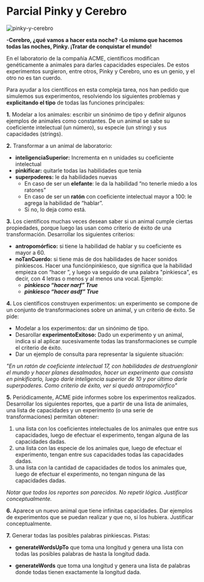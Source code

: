 
# Parcial Pinky y Cerebro

![pinky-y-cerebro](https://user-images.githubusercontent.com/54424951/167930135-c94e21d3-e211-4ebc-bcd4-f9a7a7cc4e5c.jpg)


**-Cerebro, ¿qué vamos a hacer esta noche? -Lo mismo que hacemos todas las noches, Pinky. ¡Tratar de conquistar el mundo!**

En el laboratorio de la compañía ACME, científicos modifican genéticamente a animales para darles capacidades especiales. De estos experimentos surgieron, entre otros, Pinky y Cerebro, uno es un genio, y el otro no es tan cuerdo.

Para ayudar a los científicos en esta compleja tarea, nos han pedido que simulemos sus experimentos, resolviendo los siguientes problemas y **explicitando el tipo** de todas las funciones principales:

**1.** Modelar a los animales: escribir un sinónimo de tipo y definir algunos ejemplos de animales como constantes. De un animal se sabe su coeficiente intelectual (un número), su especie (un string) y sus capacidades (strings).

**2.** Transformar a un animal de laboratorio:
- **inteligenciaSuperior:** Incrementa en n unidades su coeficiente intelectual
- **pinkificar:** quitarle todas las habilidades que tenía
- **superpoderes:**  le da habilidades nuevas
  - En caso de ser un **elefante**: le da la habilidad “no tenerle miedo a los ratones”
  - En caso de ser un **ratón** con coeficiente intelectual mayor a 100: le agrega la habilidad de “hablar”.
  - Si no, lo deja como está.
  
**3.** Los científicos muchas veces desean saber si un animal cumple ciertas propiedades, porque luego las usan como criterio de éxito de una transformación. Desarrollar los siguientes criterios:
- **antropomórfico:** si tiene la habilidad de hablar y su coeficiente es mayor a 60.
- **noTanCuerdo:** si tiene más de dos habilidades de hacer sonidos pinkiescos. Hacer una funciónpinkiesco, que significa que la habilidad empieza con “hacer ”, y luego va seguido de una palabra "pinkiesca", es decir, con 4 letras o menos y al menos una vocal. Ejemplo:
  - ***pinkiesco “hacer narf” True***
  - ***pinkiesco “hacer asdf” True***
  
**4.** Los científicos construyen experimentos: un experimento se compone de un conjunto de transformaciones sobre un animal, y un criterio de éxito. Se pide:
- Modelar a los experimentos: dar un sinónimo de tipo.
- Desarollar **experimentoExitoso:** Dado un experimento y un animal, indica si al aplicar sucesivamente todas las transformaciones se cumple el criterio de éxito.
- Dar un ejemplo de consulta para representar la siguiente situación:

*"En un ratón de coeficiente intelectual 17, con habilidades de destruenglonir el mundo y hacer planes desalmados, hacer un experimento que consista en pinkificarlo, luego darle inteligencia superior de 10 y por último darle superpoderes. Como criterio de éxito, ver si quedó antropomórfico"*

**5.** Periódicamente, ACME pide informes sobre los experimentos realizados. Desarrollar los siguientes reportes, que a partir de una lista de animales, una lista de capacidades y un experimento (o una serie de transformaciones) permitan obtener:
   1. una lista con los coeficientes intelectuales de los animales que entre sus capacidades, luego de efectuar el experimento, tengan alguna de las capacidades dadas.
   2. una lista con las especie de los animales que, luego de efectuar el experimento, tengan entre sus capacidades todas las capacidades dadas.
   3. una lista con la cantidad de capacidades de todos los animales que, luego de efectuar el experimento, no tengan ninguna de las capacidades dadas.

*Notar que todos los reportes son parecidos. No repetir lógica. Justificar conceptualmente.*

**6.** Aparece un nuevo animal que tiene infinitas capacidades. Dar ejemplos de experimentos que se puedan realizar y que no, si los hubiera. Justificar conceptualmente.

**7.** Generar todas las posibles palabras pinkiescas. Pistas:

  - **generateWordsUpTo** que toma una longitud y genera una lista con todas las posibles palabras de hasta la longitud dada.

  - **generateWords** que toma una longitud y genera una lista de palabras donde todas tienen exactamente la longitud dada.
